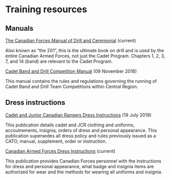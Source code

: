 # Training resources

## Manuals

[The Canadian Forces Manual of Drill and Ceremonial](https://www.canada.ca/en/services/defence/caf/military-identity-system/drill-manual/table-of-contents.html) \(current\)

Also known as “the 201”, this is the ultimate book on drill and is used by the entire Canadian Armed Forces, not just the Cadet Program. Chapters 1, 2, 3, 7, and 14 \(band\) are relevant to the Cadet Program.

[Cadet Band and Drill Competition Manual](https://drive.google.com/file/d/1TnoMtpsBGCEBgplmpf28wsy89SAesuef/view?usp=sharing) \(09 November 2018\)

This manual contains the rules and regulations governing the running of Cadet Band and Drill Team Competitions within Central Region.

## Dress instructions

[Cadet and Junior Canadian Rangers Dress Instructions](https://drive.google.com/open?id=1m3VOW9ysYv8L4555kINhEtFW65n0m3SR) \(19 July 2019\)

This publication details cadet and JCR clothing and uniforms, accoutrements, insignia, orders of dress and personal appearance. This publication supersedes all dress policy and rules previously issued as a CATO, manual, supplement, order or instruction.

[Canadian Armed Forces Dress Instructions](https://www.canada.ca/en/department-national-defence/services/military-history/history-heritage/dress-manual.html) \(current\)

This publication provides Canadian Forces personnel with the instructions for dress and personal appearance, what badge and insignia items are authorized for wear and the methods for wearing all uniforms and insignia.


